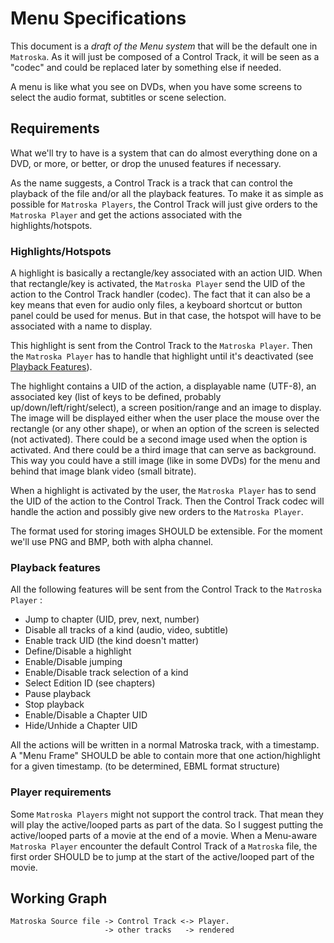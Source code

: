---
---

# Menu Specifications

This document is a _draft of the Menu system_ that will be the default one in `Matroska`. As it will just be composed of a Control Track, it will be seen as a "codec" and could be replaced later by something else if needed.

A menu is like what you see on DVDs, when you have some screens to select the audio format, subtitles or scene selection.

## Requirements

What we'll try to have is a system that can do almost everything done on a DVD, or more, or better, or drop the unused features if necessary.

As the name suggests, a Control Track is a track that can control the playback of the file and/or all the playback features. To make it as simple as possible for `Matroska Players`, the Control Track will just give orders to the `Matroska Player` and get the actions associated with the highlights/hotspots.

### Highlights/Hotspots

A highlight is basically a rectangle/key associated with an action UID. When that rectangle/key is activated, the `Matroska Player` send the UID of the action to the Control Track handler (codec). The fact that it can also be a key means that even for audio only files, a keyboard shortcut or button panel could be used for menus. But in that case, the hotspot will have to be associated with a name to display.

This highlight is sent from the Control Track to the `Matroska Player`. Then the `Matroska Player` has to handle that highlight until it's deactivated (see [Playback Features](#playback-features)).

The highlight contains a UID of the action, a displayable name (UTF-8), an associated key (list of keys to be defined, probably up/down/left/right/select), a screen position/range and an image to display. The image will be displayed either when the user place the mouse over the rectangle (or any other shape), or when an option of the screen is selected (not activated). There could be a second image used when the option is activated. And there could be a third image that can serve as background. This way you could have a still image (like in some DVDs) for the menu and behind that image blank video (small bitrate).

When a highlight is activated by the user, the `Matroska Player` has to send the UID of the action to the Control Track. Then the Control Track codec will handle the action and possibly give new orders to the `Matroska Player`.

The format used for storing images SHOULD be extensible. For the moment we'll use PNG and BMP, both with alpha channel.

### Playback features

All the following features will be sent from the Control Track to the `Matroska Player` :

*   Jump to chapter (UID, prev, next, number)
*   Disable all tracks of a kind (audio, video, subtitle)
*   Enable track UID (the kind doesn't matter)
*   Define/Disable a highlight
*   Enable/Disable jumping
*   Enable/Disable track selection of a kind
*   Select Edition ID (see chapters)
*   Pause playback
*   Stop playback
*   Enable/Disable a Chapter UID
*   Hide/Unhide a Chapter UID

All the actions will be written in a normal Matroska track, with a timestamp. A "Menu Frame" SHOULD be able to contain more that one action/highlight for a given timestamp. (to be determined, EBML format structure)

### Player requirements

Some `Matroska Players` might not support the control track. That mean they will play the active/looped parts as part of the data. So I suggest putting the active/looped parts of a movie at the end of a movie. When a Menu-aware `Matroska Player` encounter the default Control Track of a `Matroska` file, the first order SHOULD be to jump at the start of the active/looped part of the movie.

## Working Graph

```
Matroska Source file -> Control Track <-> Player.
                     -> other tracks   -> rendered
```
